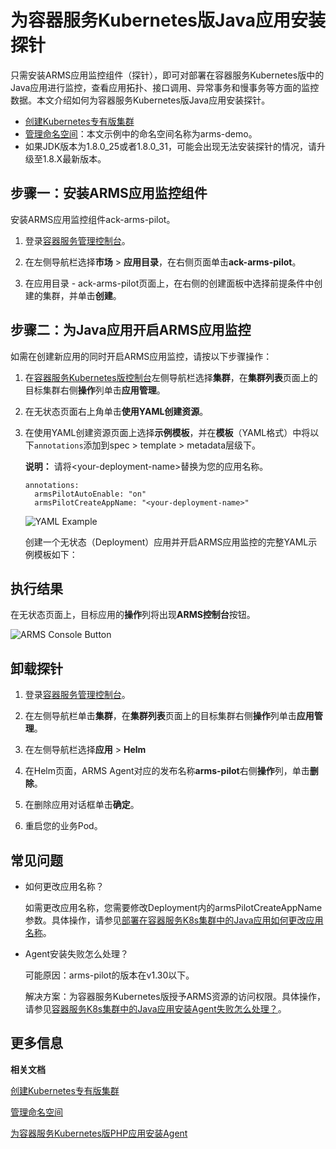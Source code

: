 # 为容器服务Kubernetes版Java应用安装探针

只需安装ARMS应用监控组件（探针），即可对部署在容器服务Kubernetes版中的Java应用进行监控，查看应用拓扑、接口调用、异常事务和慢事务等方面的监控数据。本文介绍如何为容器服务Kubernetes版Java应用安装探针。

-   [创建Kubernetes专有版集群](/cn.zh-CN/Kubernetes集群用户指南/集群/创建集群/创建Kubernetes专有版集群.md)
-   [管理命名空间](/cn.zh-CN/Kubernetes集群用户指南/命名空间与配额/管理命名空间.md)：本文示例中的命名空间名称为arms-demo。
-   如果JDK版本为1.8.0\_25或者1.8.0\_31，可能会出现无法安装探针的情况，请升级至1.8.X最新版本。


## 步骤一：安装ARMS应用监控组件

安装ARMS应用监控组件ack-arms-pilot。

1.  登录[容器服务管理控制台](https://cs.console.aliyun.com)。

2.  在左侧导航栏选择**市场** \> **应用目录**，在右侧页面单击**ack-arms-pilot**。

3.  在应用目录 - ack-arms-pilot页面上，在右侧的创建面板中选择前提条件中创建的集群，并单击**创建**。


## 步骤二：为Java应用开启ARMS应用监控

如需在创建新应用的同时开启ARMS应用监控，请按以下步骤操作：

1.  在[容器服务Kubernetes版控制台](https://cs.console.aliyun.com/#/k8s/overview)左侧导航栏选择**集群**，在**集群列表**页面上的目标集群右侧**操作**列单击**应用管理**。

2.  在无状态页面右上角单击**使用YAML创建资源**。

3.  在使用YAML创建资源页面上选择**示例模板**，并在**模板**（YAML格式）中将以下`annotations`添加到spec \> template \> metadata层级下。

    **说明：** 请将<your-deployment-name\>替换为您的应用名称。

    ```
    annotations:
      armsPilotAutoEnable: "on"
      armsPilotCreateAppName: "<your-deployment-name>"                                
    ```

    ![YAML Example](https://static-aliyun-doc.oss-accelerate.aliyuncs.com/assets/img/zh-CN/0446760061/p53707.png)

    创建一个无状态（Deployment）应用并开启ARMS应用监控的完整YAML示例模板如下：


## 执行结果

在无状态页面上，目标应用的**操作**列将出现**ARMS控制台**按钮。

![ARMS Console Button](https://static-aliyun-doc.oss-accelerate.aliyuncs.com/assets/img/zh-CN/6606163161/p53712.png)

## 卸载探针

1.  登录[容器服务管理控制台](https://cs.console.aliyun.com)。

2.  在左侧导航栏单击**集群**，在**集群列表**页面上的目标集群右侧**操作**列单击**应用管理**。

3.  在左侧导航栏选择**应用** \> **Helm**

4.  在Helm页面，ARMS Agent对应的发布名称**arms-pilot**右侧**操作**列，单击**删除**。

5.  在删除应用对话框单击**确定**。

6.  重启您的业务Pod。


## 常见问题

-   如何更改应用名称？

    如需更改应用名称，您需要修改Deployment内的armsPilotCreateAppName参数。具体操作，请参见[部署在容器服务K8s集群中的Java应用如何更改应用名称](/cn.zh-CN/应用监控/应用监控常见问题.md)。

-   Agent安装失败怎么处理？

    可能原因：arms-pilot的版本在v1.30以下。

    解决方案：为容器服务Kubernetes版授予ARMS资源的访问权限。具体操作，请参见[容器服务K8s集群中的Java应用安装Agent失败怎么处理？](/cn.zh-CN/应用监控/应用监控常见问题.md)。


## 更多信息

**相关文档**  


[创建Kubernetes专有版集群](/cn.zh-CN/Kubernetes集群用户指南/集群/创建集群/创建Kubernetes专有版集群.md)

[管理命名空间](/cn.zh-CN/Kubernetes集群用户指南/命名空间与配额/管理命名空间.md)

[为容器服务Kubernetes版PHP应用安装Agent](/cn.zh-CN/应用监控/接入应用监控/开始监控PHP应用/为容器服务Kubernetes版PHP应用安装Agent.md)

